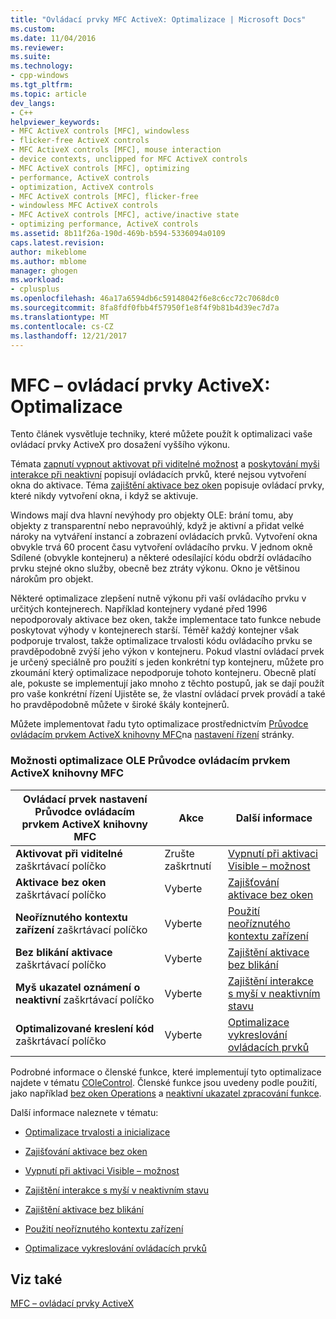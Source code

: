```yaml
---
title: "Ovládací prvky MFC ActiveX: Optimalizace | Microsoft Docs"
ms.custom: 
ms.date: 11/04/2016
ms.reviewer: 
ms.suite: 
ms.technology:
- cpp-windows
ms.tgt_pltfrm: 
ms.topic: article
dev_langs:
- C++
helpviewer_keywords:
- MFC ActiveX controls [MFC], windowless
- flicker-free ActiveX controls
- MFC ActiveX controls [MFC], mouse interaction
- device contexts, unclipped for MFC ActiveX controls
- MFC ActiveX controls [MFC], optimizing
- performance, ActiveX controls
- optimization, ActiveX controls
- MFC ActiveX controls [MFC], flicker-free
- windowless MFC ActiveX controls
- MFC ActiveX controls [MFC], active/inactive state
- optimizing performance, ActiveX controls
ms.assetid: 8b11f26a-190d-469b-b594-5336094a0109
caps.latest.revision: 
author: mikeblome
ms.author: mblome
manager: ghogen
ms.workload:
- cplusplus
ms.openlocfilehash: 46a17a6594db6c59148042f6e8c6cc72c7068dc0
ms.sourcegitcommit: 8fa8fdf0fbb4f57950f1e8f4f9b81b4d39ec7d7a
ms.translationtype: MT
ms.contentlocale: cs-CZ
ms.lasthandoff: 12/21/2017
---
```

# <a name="mfc-activex-controls-optimization"></a>MFC – ovládací prvky ActiveX: Optimalizace
Tento článek vysvětluje techniky, které můžete použít k optimalizaci vaše ovládací prvky ActiveX pro dosažení vyššího výkonu.  
  
 Témata [zapnutí vypnout aktivovat při viditelné možnost](../mfc/turning-off-the-activate-when-visible-option.md) a [poskytování myši interakce při neaktivní](../mfc/providing-mouse-interaction-while-inactive.md) popisují ovládacích prvků, které nejsou vytvoření okna do aktivace. Téma [zajištění aktivace bez oken](../mfc/providing-windowless-activation.md) popisuje ovládací prvky, které nikdy vytvoření okna, i když se aktivuje.  
  
 Windows mají dva hlavní nevýhody pro objekty OLE: brání tomu, aby objekty z transparentní nebo nepravoúhlý, když je aktivní a přidat velké nároky na vytváření instancí a zobrazení ovládacích prvků. Vytvoření okna obvykle trvá 60 procent času vytvoření ovládacího prvku. V jednom okně Sdílené (obvykle kontejneru) a některé odesílající kódu obdrží ovládacího prvku stejné okno služby, obecně bez ztráty výkonu. Okno je většinou nárokům pro objekt.  
  
 Některé optimalizace zlepšení nutně výkonu při vaší ovládacího prvku v určitých kontejnerech. Například kontejnery vydané před 1996 nepodporovaly aktivace bez oken, takže implementace tato funkce nebude poskytovat výhody v kontejnerech starší. Téměř každý kontejner však podporuje trvalost, takže optimalizace trvalosti kódu ovládacího prvku se pravděpodobně zvýší jeho výkon v kontejneru. Pokud vlastní ovládací prvek je určený speciálně pro použití s jeden konkrétní typ kontejneru, můžete pro zkoumání který optimalizace nepodporuje tohoto kontejneru. Obecně platí ale, pokuste se implementují jako mnoho z těchto postupů, jak se dají použít pro vaše konkrétní řízení Ujistěte se, že vlastní ovládací prvek provádí a také ho pravděpodobně můžete v široké škály kontejnerů.  
  
 Můžete implementovat řadu tyto optimalizace prostřednictvím [Průvodce ovládacím prvkem ActiveX knihovny MFC](../mfc/reference/mfc-activex-control-wizard.md)na [nastavení řízení](../mfc/reference/control-settings-mfc-activex-control-wizard.md) stránky.  
  
### <a name="mfc-activex-control-wizard-ole-optimization-options"></a>Možnosti optimalizace OLE Průvodce ovládacím prvkem ActiveX knihovny MFC  
  
|Ovládací prvek nastavení Průvodce ovládacím prvkem ActiveX knihovny MFC|Akce|Další informace|  
|-------------------------------------------------------|------------|----------------------|  
|**Aktivovat při viditelné** zaškrtávací políčko|Zrušte zaškrtnutí|[Vypnutí při aktivaci Visible – možnost](../mfc/turning-off-the-activate-when-visible-option.md)|  
|**Aktivace bez oken** zaškrtávací políčko|Vyberte|[Zajišťování aktivace bez oken](../mfc/providing-windowless-activation.md)|  
|**Neoříznutého kontextu zařízení** zaškrtávací políčko|Vyberte|[Použití neoříznutého kontextu zařízení](../mfc/using-an-unclipped-device-context.md)|  
|**Bez blikání aktivace** zaškrtávací políčko|Vyberte|[Zajištění aktivace bez blikání](../mfc/providing-flicker-free-activation.md)|  
|**Myš ukazatel oznámení o neaktivní** zaškrtávací políčko|Vyberte|[Zajištění interakce s myší v neaktivním stavu](../mfc/providing-mouse-interaction-while-inactive.md)|  
|**Optimalizované kreslení kód** zaškrtávací políčko|Vyberte|[Optimalizace vykreslování ovládacích prvků](../mfc/optimizing-control-drawing.md)|  
  
 Podrobné informace o členské funkce, které implementují tyto optimalizace najdete v tématu [COleControl](../mfc/reference/colecontrol-class.md). Členské funkce jsou uvedeny podle použití, jako například [bez oken Operations](http://msdn.microsoft.com/en-us/e9e28f79-9a70-4ae4-a5aa-b3e92f1904df) a [neaktivní ukazatel zpracování funkce](http://msdn.microsoft.com/en-us/e9e28f79-9a70-4ae4-a5aa-b3e92f1904df).  
  
 Další informace naleznete v tématu:  
  
-   [Optimalizace trvalosti a inicializace](../mfc/optimizing-persistence-and-initialization.md)  
  
-   [Zajišťování aktivace bez oken](../mfc/providing-windowless-activation.md)  
  
-   [Vypnutí při aktivaci Visible – možnost](../mfc/turning-off-the-activate-when-visible-option.md)  
  
-   [Zajištění interakce s myší v neaktivním stavu](../mfc/providing-mouse-interaction-while-inactive.md)  
  
-   [Zajištění aktivace bez blikání](../mfc/providing-flicker-free-activation.md)  
  
-   [Použití neoříznutého kontextu zařízení](../mfc/using-an-unclipped-device-context.md)  
  
-   [Optimalizace vykreslování ovládacích prvků](../mfc/optimizing-control-drawing.md)  
  
## <a name="see-also"></a>Viz také  
 [MFC – ovládací prvky ActiveX](../mfc/mfc-activex-controls.md)

